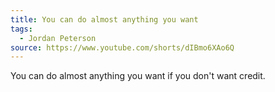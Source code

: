 ```yaml
---
title: You can do almost anything you want
tags:
  - Jordan Peterson
source: https://www.youtube.com/shorts/dIBmo6XAo6Q
---
```


You can do almost anything you want if you don't want credit.

[//]: # (there is a quote by swyx in his book, that fits this quote)

